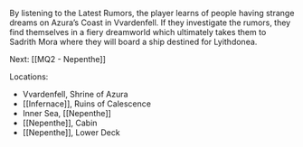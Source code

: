 By listening to the Latest Rumors, the player learns of people having strange dreams on Azura’s Coast in Vvardenfell. If they investigate the rumors, they find themselves in a fiery dreamworld which ultimately takes them to Sadrith Mora where they will board a ship destined for Lyithdonea.

Next: [[MQ2 - Nepenthe]]

Locations: 
* Vvardenfell, Shrine of Azura
* [[Infernace]], Ruins of Calescence
* Inner Sea, [[Nepenthe]]
* [[Nepenthe]], Cabin
* [[Nepenthe]], Lower Deck